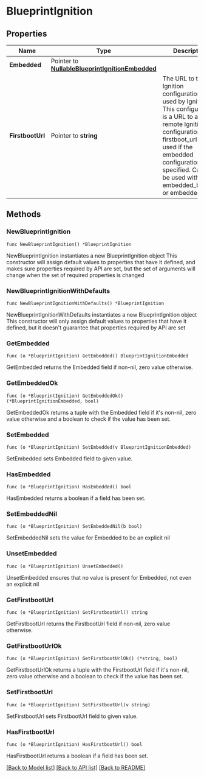 # BlueprintIgnition

## Properties

Name | Type | Description | Notes
------------ | ------------- | ------------- | -------------
**Embedded** | Pointer to [**NullableBlueprintIgnitionEmbedded**](BlueprintIgnitionEmbedded.md) |  | [optional] 
**FirstbootUrl** | Pointer to **string** | The URL to the Ignition configuration to be used by Ignition. This configuration is a URL to a remote Ignition configuration. The firstboot_url is used if the embedded configuration is not specified.  Cannot be used with embedded_base64 or embedded_text. | [optional] 

## Methods

### NewBlueprintIgnition

`func NewBlueprintIgnition() *BlueprintIgnition`

NewBlueprintIgnition instantiates a new BlueprintIgnition object
This constructor will assign default values to properties that have it defined,
and makes sure properties required by API are set, but the set of arguments
will change when the set of required properties is changed

### NewBlueprintIgnitionWithDefaults

`func NewBlueprintIgnitionWithDefaults() *BlueprintIgnition`

NewBlueprintIgnitionWithDefaults instantiates a new BlueprintIgnition object
This constructor will only assign default values to properties that have it defined,
but it doesn't guarantee that properties required by API are set

### GetEmbedded

`func (o *BlueprintIgnition) GetEmbedded() BlueprintIgnitionEmbedded`

GetEmbedded returns the Embedded field if non-nil, zero value otherwise.

### GetEmbeddedOk

`func (o *BlueprintIgnition) GetEmbeddedOk() (*BlueprintIgnitionEmbedded, bool)`

GetEmbeddedOk returns a tuple with the Embedded field if it's non-nil, zero value otherwise
and a boolean to check if the value has been set.

### SetEmbedded

`func (o *BlueprintIgnition) SetEmbedded(v BlueprintIgnitionEmbedded)`

SetEmbedded sets Embedded field to given value.

### HasEmbedded

`func (o *BlueprintIgnition) HasEmbedded() bool`

HasEmbedded returns a boolean if a field has been set.

### SetEmbeddedNil

`func (o *BlueprintIgnition) SetEmbeddedNil(b bool)`

 SetEmbeddedNil sets the value for Embedded to be an explicit nil

### UnsetEmbedded
`func (o *BlueprintIgnition) UnsetEmbedded()`

UnsetEmbedded ensures that no value is present for Embedded, not even an explicit nil
### GetFirstbootUrl

`func (o *BlueprintIgnition) GetFirstbootUrl() string`

GetFirstbootUrl returns the FirstbootUrl field if non-nil, zero value otherwise.

### GetFirstbootUrlOk

`func (o *BlueprintIgnition) GetFirstbootUrlOk() (*string, bool)`

GetFirstbootUrlOk returns a tuple with the FirstbootUrl field if it's non-nil, zero value otherwise
and a boolean to check if the value has been set.

### SetFirstbootUrl

`func (o *BlueprintIgnition) SetFirstbootUrl(v string)`

SetFirstbootUrl sets FirstbootUrl field to given value.

### HasFirstbootUrl

`func (o *BlueprintIgnition) HasFirstbootUrl() bool`

HasFirstbootUrl returns a boolean if a field has been set.


[[Back to Model list]](../README.md#documentation-for-models) [[Back to API list]](../README.md#documentation-for-api-endpoints) [[Back to README]](../README.md)


